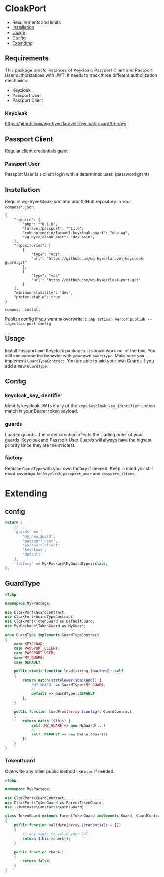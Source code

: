 # CloakPort
- [Requirements and limits](#requirements)
- [Installation](#installation)
- [Usage](#usage)
- [Config](#config)
- [Extending](#extending)

## Requirements

This package proofs instances of Keycloak, Passport Client and Passport User authorizations with JWT.
It needs to track three different authorization mechanics:
- Keycloak
- Passport User
- Passport Client

### Keycloak
https://github.com/wg-hyve/laravel-keycloak-guard/tree/wg


## Passport Client
Regular client credentials grant

### Passport User
Passport User is a client login with a determined user. (password grant)  

## Installation
Require wg-hyve/cloak-port and add GitHub repository in your `composer.json`.
```
{
    "require": {
        "php": "^8.1.0",
        "laravel/passport": "^11.6",
        "robsontenorio/laravel-keycloak-guard": "dev-wg",
        "wg-hyve/cloak-port": "dev-main",
    },
    "repositories": [
        {
            "type": "vcs",
            "url": "https://github.com/wg-hyve/laravel-keycloak-guard.git"
        },
        {
            "type": "vcs",
            "url": "https://github.com/wg-hyve/cloak-port.git"
        }
    ],
    "minimum-stability": "dev",
    "prefer-stable": true
}
```
`composer install`

Publish config if you want to overwrite it. `php artisan vendor:publish --tag=cloak-port-config`

## Usage
Install Passport and Keycloak packages. It should work out of the box.
You still can extend the behavior with your own `GuardType`. Make sure you implement `GuardTypeContract`.
You are able to add your own Guards if you add a new `GuardType`.

## Config

### keycloak_key_identifier
Identify keycloak JWTs if any of the keys `keycloak_key_identifier` section match in your Bearer token payload.

### guards
Loaded guards. The order direction affects the loading order of your guards.
Keycloak and Passport User Guards will always have the highest priority since they are the strictest.

### factory
Replace `GuardType` with your own factory if needed. Keep in mind you still need coverage for `keycloak`, `passport_user` and `passport_client`.

# Extending
## config
``` php
return [
    // ...
    'guards' => [
        'my_new_guard',
        'passport_user',
        'passport_client',
        'keycloak',
        'default'
    ],
    'factory' => My\Package\MyGuardType::class,
];
```

## GuardType

``` php
<?php

namespace My\Package;

use CloakPort\GuardContract;
use CloakPort\GuardTypeContract;
use CloakPort\TokenGuard as DefaultGuard;
use My\Package\TokenGuard as MyGuard;

enum GuardType implements GuardTypeContract
{
    case KEYCLOAK;
    case PASSPORT_CLIENT;
    case PASSPORT_USER;
    case MY_GUARD;
    case DEFAULT;

    public static function load(string $backend): self
    {
        return match(strtolower($backend)) {
            'MY_GUARD' => GuardType::MY_GUARD,
            // ...
            default => GuardType::DEFAULT
        };
    }

    public function loadFrom(array $config): GuardContract
    {
        return match ($this) {
            self::MY_GUARD => new MyGuard(...)
            // ...
            self::DEFAULT => new DefaultGuard()
        };
    }
}
```

### TokenGuard
Overwrite any other public method like `user` if needed.
``` php
<?php

namespace My\Package;

use CloakPort\GuardContract;
use CloakPort\TokenGuard as ParentTokenGuard;
use Illuminate\Contracts\Auth\Guard;

class TokenGuard extends ParentTokenGuard implements Guard, GuardContract
{
    public function validate(array $credentials = [])
    {
        // any magic to valid your JWT
        return $this->check();
    }

    public function check()
    {
        return false;
    }
}
```